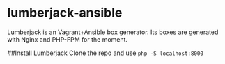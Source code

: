 lumberjack-ansible
==================

Lumberjack is an Vagrant+Ansible box generator. Its boxes are generated with Nginx and PHP-FPM for the moment.


##Install Lumberjack
Clone the repo and use `php -S localhost:8000`

